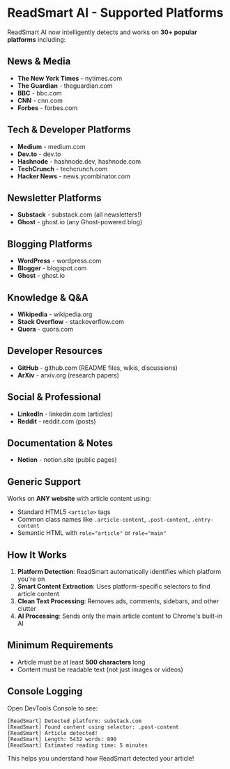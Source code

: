 # ReadSmart AI - Supported Platforms

ReadSmart AI now intelligently detects and works on **30+ popular platforms** including:

## News & Media
- **The New York Times** - nytimes.com
- **The Guardian** - theguardian.com
- **BBC** - bbc.com
- **CNN** - cnn.com
- **Forbes** - forbes.com

## Tech & Developer Platforms
- **Medium** - medium.com
- **Dev.to** - dev.to
- **Hashnode** - hashnode.dev, hashnode.com
- **TechCrunch** - techcrunch.com
- **Hacker News** - news.ycombinator.com

## Newsletter Platforms
- **Substack** - substack.com (all newsletters!)
- **Ghost** - ghost.io (any Ghost-powered blog)

## Blogging Platforms
- **WordPress** - wordpress.com
- **Blogger** - blogspot.com
- **Ghost** - ghost.io

## Knowledge & Q&A
- **Wikipedia** - wikipedia.org
- **Stack Overflow** - stackoverflow.com
- **Quora** - quora.com

## Developer Resources
- **GitHub** - github.com (README files, wikis, discussions)
- **ArXiv** - arxiv.org (research papers)

## Social & Professional
- **LinkedIn** - linkedin.com (articles)
- **Reddit** - reddit.com (posts)

## Documentation & Notes
- **Notion** - notion.site (public pages)

## Generic Support
Works on **ANY website** with article content using:
- Standard HTML5 `<article>` tags
- Common class names like `.article-content`, `.post-content`, `.entry-content`
- Semantic HTML with `role="article"` or `role="main"`

## How It Works

1. **Platform Detection**: ReadSmart automatically identifies which platform you're on
2. **Smart Content Extraction**: Uses platform-specific selectors to find article content
3. **Clean Text Processing**: Removes ads, comments, sidebars, and other clutter
4. **AI Processing**: Sends only the main article content to Chrome's built-in AI

## Minimum Requirements

- Article must be at least **500 characters** long
- Content must be readable text (not just images or videos)

## Console Logging

Open DevTools Console to see:
```
[ReadSmart] Detected platform: substack.com
[ReadSmart] Found content using selector: .post-content
[ReadSmart] Article detected!
[ReadSmart] Length: 5432 words: 890
[ReadSmart] Estimated reading time: 5 minutes
```

This helps you understand how ReadSmart detected your article!
